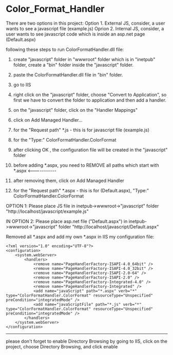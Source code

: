 # Color_Format_Handler

There are two options in this project:
Option 1. External JS, consider, a user wants to see a javascript file (example.js)
Oprion 2. Internal JS, consider, a user wants to see javascript code <script></script> which is inside 
an asp.net page (Default.aspx)

following these steps to run ColorFormatHandler.dll file:

1. create "javascript" folder in "wwwroot" folder which is in "inetpub" folder, create a "bin" folder inside 
the "javascript" folder.

2. paste the ColorFormatHandler.dll file in "bin" folder.

3. go to IIS

4. right click on the "javascript" folder, choose "Convert to Application", so first we have to convert the folder
to application and then add a handler.

5. on the "javascript" folder, click on the "Handler Mappings"

6. click on Add Managed Handler...

7. for the "Request path" *.js - this is for javascript file (example.js)

8. for the "Type:" ColorFormatHandler.ColorFormat

9. after clicking OK , the configuration file will be created in the "javascript" folder 

10. before adding *.aspx, you need to REMOVE all paths which start with *.aspx  <-----------

11. after removing them, click on Add Managed Handler

12. for the "Request path" *.aspx - this is for <script></script> (Default.aspx),  "Type:" ColorFormatHandler.ColorFormat


OPTION 1: Please place JS file in inetpub->wwwroot->"javascript" folder
"http://localhost/javascript/example.js"

IN OPTION 2: Please place asp.net file ("Default.aspx") in inetpub->wwwroot->"javascript" folder
"http://localhost/javascript/Default.aspx"

Removed all *.aspx and add my own *.aspx in IIS
my configuration file:

```
<?xml version="1.0" encoding="UTF-8"?>
<configuration>
    <system.webServer>
        <handlers>
            <remove name="PageHandlerFactory-ISAPI-4.0_64bit" />
            <remove name="PageHandlerFactory-ISAPI-4.0_32bit" />
            <remove name="PageHandlerFactory-ISAPI-2.0-64" />
            <remove name="PageHandlerFactory-ISAPI-2.0" />
            <remove name="PageHandlerFactory-Integrated-4.0" />
            <remove name="PageHandlerFactory-Integrated" />
            <add name="javaScript" path="*.aspx" verb="*" type="ColorFormatHandler.ColorFormat" resourceType="Unspecified" preCondition="integratedMode" />
            <add name="javaScriptFile" path="*.js" verb="*" type="ColorFormatHandler.ColorFormat" resourceType="Unspecified" preCondition="integratedMode" />
        </handlers>
    </system.webServer>
</configuration>
```
------
please don't forget to enable Directory Browsing by going to IIS, click on the project, choose Directory Browsing,
and click enable
